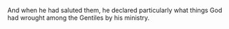 And when he had saluted them, he declared particularly what things God had wrought among the Gentiles by his ministry.
